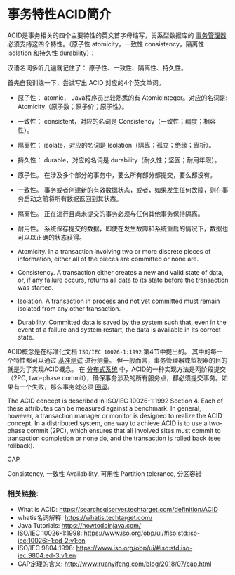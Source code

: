 # 事务特性ACID简介


ACID是事务相关的四个主要特性的英文首字母缩写，关系型数据库的 [事务管理器](https://searchcio.techtarget.com/definition/transaction) 必须支持这四个特性。（原子性 atomicity，一致性 consistency，隔离性 isolation 和持久性 durability）：


汉语名词多听几遍就记住了： 原子性、一致性、隔离性、持久性。

首先自我训练一下，尝试写出 ACID 对应的4个英文单词。

- 原子性： atomic， Java程序员比较熟悉的有 AtomicInteger。对应的名词是: Atomicity（原子数；原子价；原子性）。

- 一致性： consistent，对应的名词是 Consistency（一致性；稠度；相容性）。

- 隔离性： isolate，对应的名词是 Isolation（隔离；孤立；绝缘；离析）。

- 持久性： durable，对应的名词是 durability（耐久性；坚固；耐用年限）。


- 原子性。 在涉及多个部分的事务中，要么所有部分都提交，要么都没有。

- 一致性。 事务或者创建新的有效数据状态，或者，如果发生任何故障，则在事务启动之前将所有数据返回到其状态。

- 隔离性。 正在进行且尚未提交的事务必须与任何其他事务保持隔离。

- 耐用性。 系统保存提交的数据，即使在发生故障和系统重启的情况下，数据也可以以正确的状态获得。

- Atomicity. In a transaction involving two or more discrete pieces of information, either all of the pieces are committed or none are.

- Consistency. A transaction either creates a new and valid state of data, or, if any failure occurs, returns all data to its state before the transaction was started.

- Isolation. A transaction in process and not yet committed must remain isolated from any other transaction.

- Durability. Committed data is saved by the system such that, even in the event of a failure and system restart, the data is available in its correct state.

ACID概念是在标准化文档 `ISO/IEC 10026-1:1992` 第4节中提出的。 其中的每一个特性都可以通过 [基准测试](https://searchcio.techtarget.com/definition/benchmark) 进行测量。 但一般而言，事务管理器或监视器的目的就是为了实现ACID概念。 在 [分布式系统](https://whatis.techtarget.com/definition/distributed) 中，ACID的一种实现方法是两阶段提交（2PC, two-phase commit），确保事务涉及的所有服务点，都必须提交事务。如果有一个失败，那么事务就必须 [回滚](https://searchsqlserver.techtarget.com/definition/rollback)。

The ACID concept is described in ISO/IEC 10026-1:1992 Section 4. Each of these attributes can be measured against a benchmark. In general, however, a transaction manager or monitor is designed to realize the ACID concept. In a distributed system, one way to achieve ACID is to use a two-phase commit (2PC), which ensures that all involved sites must commit to transaction completion or none do, and the transaction is rolled back (see rollback).









CAP

Consistency, 一致性
Availability, 可用性
Partition tolerance, 分区容错





### 相关链接:

- What is ACID: <https://searchsqlserver.techtarget.com/definition/ACID>
- whatis名词解释: <https://whatis.techtarget.com/>
- Java Tutorials: <https://howtodoinjava.com/>
- ISO/IEC 10026-1:1998: <https://www.iso.org/obp/ui/#iso:std:iso-iec:10026:-1:ed-2:v1:en>
- ISO/IEC 9804:1998: <https://www.iso.org/obp/ui/#iso:std:iso-iec:9804:ed-3:v1:en>
- CAP定理的含义: <http://www.ruanyifeng.com/blog/2018/07/cap.html>

